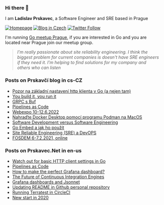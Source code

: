 ### Hi there 👋

I am **Ladislav Prskavec**, a Software Engineer and SRE based in Prague

[![Homepage][web-image]](https://www.prskavec.net/)
[![Blog in Czech][web-image-2]](https://blog.prskavec.net/)
[![Twitter Follow][twitter-image]](https://twitter.com/abtris)

I'm running [Go meetup Prague](https://www.gomeetupprague.cz/), if you are interested in Go and you are located near Prague join our meetup group.

> *I’m really passionate about site reliability engineering. I think the biggest problem for current companies is doesn't have SRE engineers if they need it. I’m helping to find solutions for my company and others who can listen*



### Posts on Prskavčí blog in cs-CZ
- [Pozor na základní nastavení http klienta v Go (a nejen tam)](https://blog.prskavec.net/blog/2023/01/pozor-na-z%C3%A1kladn%C3%AD-nastaven%C3%AD-http-klienta-v-go-a-nejen-tam/)
- [You build it, you run it](https://blog.prskavec.net/blog/2023/01/you-build-it-you-run-it/)
- [GRPC s Buf](https://blog.prskavec.net/blog/2022/12/grpc-s-buf/)
- [Pipelines as Code](https://blog.prskavec.net/blog/2022/11/pipelines-as-code/)
- [Webexpo 10-12.6.2022](https://blog.prskavec.net/blog/2022/06/webexpo-10-12.6.2022/)
- [Nahraďte Docker Desktop pomocí programu Podman na MacOS](https://blog.prskavec.net/blog/2021/09/nahra%C4%8Fte-docker-desktop-pomoc%C3%AD-programu-podman-na-macos/)
- [Software Development versus Software Engineering](https://blog.prskavec.net/blog/2021/06/software-development-versus-software-engineering/)
- [Go Embed a jak ho použít](https://blog.prskavec.net/blog/2021/04/go-embed-a-jak-ho-pou%C5%BE%C3%ADt/)
- [Site Reliable Engineering (SRE) a DevOPS](https://blog.prskavec.net/blog/2021/02/site-reliable-engineering-sre-a-devops/)
- [FOSDEM 6-7.2.2021, online](https://blog.prskavec.net/blog/2021/02/fosdem-6-7.2.2021-online/)



### Posts on Prskavec.Net in en-us
- [Watch out for basic HTTP client settings in Go](https://www.prskavec.net/post/watch_out_for_basic_http_client_settings_in_go/)
- [Pipelines as Code](https://www.prskavec.net/post/pipelines_as_code/)
- [How to make the perfect Grafana dashboard?](https://www.prskavec.net/post/how-to-make-perfect-grafana-dashboard/)
- [The Future of Continuous Integration Engines](https://www.prskavec.net/post/the-future-of-continuous-integration-engines/)
- [Grafana dashboards and Jsonnet](https://www.prskavec.net/post/grafana-jsonnet/)
- [Updating README in Github personal repository](https://www.prskavec.net/post/github-personal-repo/)
- [Running Terratest in CircleCI](https://www.prskavec.net/post/terratest-circleci/)
- [New start in 2020](https://www.prskavec.net/post/getting-started/)



[web-image]: https://img.shields.io/badge/%20-www.prskavec.net-ba7ba9?style=flat-square&logo=safari&logoColor=white
[web-image-2]: https://img.shields.io/badge/%20-blog.prskavec.net-ba7ba9?style=flat-square&logo=safari&logoColor=white
[twitter-image]: https://img.shields.io/twitter/follow/abtris?style=social
